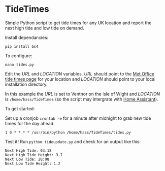 # TideTimes
Simple Python script to get tide times for any UK location and report the next high tide and low tide on demand.

Install dependancies:

```pip install bs4```
    
To configure:

```nano tides.py```

Edit the *URL* and *LOCATION* variables. *URL* should point to the [Met Office tide times page](http://www.metoffice.gov.uk/public/weather/tide-times) for your location and *LOCATION* should point to your local installation directory.

In this example the *URL* is set to Ventnor on the Isle of Wight and *LOCATION* is `/home/hass/TideTimes` (so the script may intergrate with [Home Assistant](https://home-assistant.io/)).

To get started:

Set up a cronjob `crontab -e` for a minute after midnight to grab new tide times for the day ahead:

```1 0 * * * * /usr/bin/python /home/hass/TideTimes/tides.py```

Test it! Run `python tideupdate.py` and check for an output like this:

```
Next High Tide: 03:18
Next High Tide Height: 3.7
Next Low Tide: 20:08
Next Low Tide Height: 1.2
```
